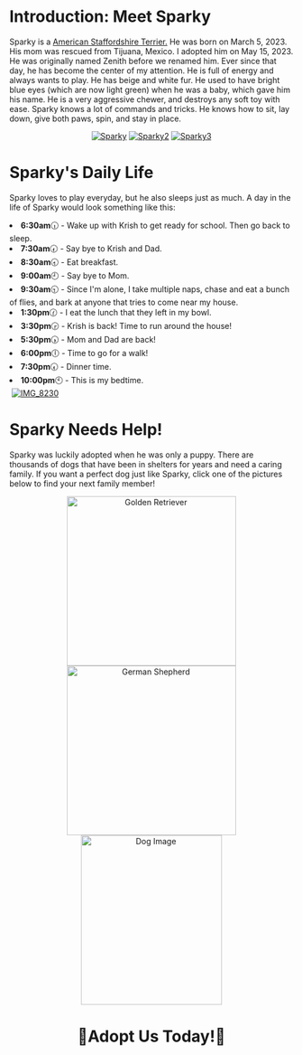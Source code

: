 <html>
  <h1>
    Introduction: Meet Sparky
  </h1>
  <p>
    Sparky is a <a href="https://www.akc.org/dog-breeds/american-staffordshire-terrier/">American Staffordshire Terrier.</a> He was born on March 5, 2023. His mom was rescued from Tijuana, Mexico. I adopted him on May 15, 2023. He was originally named Zenith before we renamed him. Ever since that day, he has become the center of my attention. He is full of energy and always wants to play. He has beige and white fur. He used to have bright blue eyes (which are now light green) when he was a baby, which gave him his name. He is a very aggressive chewer, and destroys any soft toy with ease. Sparky knows a lot of commands and tricks. He knows how to sit, lay down, give both paws, spin, and stay in place.
  </p>
   <div align="center">
<a href="https://imgbb.com/"><img src="https://i.ibb.co/cCn7w2c/Sparky.jpg" alt="Sparky" border="0"></a>
<a href="https://imgbb.com/"><img src="https://i.ibb.co/Hrh93QT/Sparky2.jpg" alt="Sparky2" border="0"></a>
<a href="https://imgbb.com/"><img src="https://i.ibb.co/nwYQd5K/Sparky3.jpg" alt="Sparky3" border="0"></a>
   </div>
  <h1>
    Sparky's Daily Life
  </h1>
    <P>
      Sparky loves to play everyday, but he also sleeps just as much. A day in the life of Sparky would look something like this:
    </P>
    <li>
      <b>6:30am</b>🕡 - Wake up with Krish to get ready for school. Then go back to sleep.
    </li>
      <li>
      <b>7:30am</b>🕢 - Say bye to Krish and Dad.
    </li>
  <li>
    <b>8:30am</b>🕣 - Eat breakfast.
  </li>
  <li>
    <b>9:00am</b>🕘 - Say bye to Mom. 
    <li>
      <b>9:30am</b>🕤 - Since I'm alone, I take multiple naps, chase and eat a bunch of flies, and bark at anyone that tries to come near my house.
  </li>
  <li>
    <b>1:30pm</b>🕜 - I eat the lunch that they left in my bowl.
  <li>
    <b>3:30pm</b>🕞 - Krish is back! Time to run around the house! 
  </li>
  <li>
      <b>5:30pm</b>🕠 - Mom and Dad are back!
  </li>
  <li>
    <b>6:00pm</b>🕕 - Time to go for a walk!
  </li>
  <li>
    <b>7:30pm</b>🕢 - Dinner time.
  </li>
  <li>
    <b>10:00pm</b>🕙 - This is my bedtime.
  </li>
  <img>
 <a href="https://imgbb.com/"><img src="https://i.ibb.co/RN2VXyc/IMG-8230.jpg" alt="IMG_8230" border="0"></a>
 <h1>
   Sparky Needs Help!
 </h1>
  <p>
    Sparky was luckily adopted when he was only a puppy. There are thousands of dogs that have been in shelters for years and need a caring family. If you want a perfect dog just like Sparky, click one of the pictures below to find your next family member!
  </p>
 <div align="center">
  <a href="https://www.petfinder.com/" target="_blank" rel="noopener noreferrer">
    <img src="https://images.pond5.com/close-golden-retriever-front-white-photo-060678310_iconl_nowm.jpeg" alt="Golden Retriever" width="300" height="300">
  </a>
  <a href="https://www.petfinder.com/" target="_blank" rel="noopener noreferrer">
    <img src="https://img.freepik.com/premium-photo/fluffy-german-shepherd-dog-isolated-white-background-puppy-is-beautiful-funny-attentive-portrait-close-up-sits-looks-closely-good-plush_438009-2722.jpg" alt="German Shepherd" width="300" height="300">
  </a>
  <a href="https://www.petfinder.com/" target="_blank" rel="noopener noreferrer">
    <img src="[https://i.pinimg.com/236x/65/61/3f/65613f9bd87cc535449fd307b2695b93.jpg](https://t3.ftcdn.net/jpg/00/87/64/84/360_F_87648445_jF98HdpaBAcxwdyXIpBF7w8I5QLUfwRE.jpg)" alt="Dog Image" width="250" height="300">
  </a>
</div>
<div align="center">
<h1>
  🐾Adopt Us Today!🐾
</h1>
</div>
